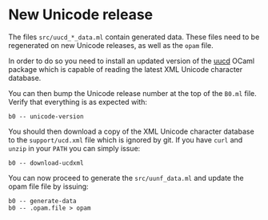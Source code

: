 # New Unicode release

The files `src/uucd_*_data.ml` contain generated data. These files need 
to be regenerated on new Unicode releases, as well as the `opam` file.

In order to do so you need to install an updated version of the [uucd]
OCaml package which is capable of reading the latest XML Unicode
character database.

You can then bump the Unicode release number at the top of the `B0.ml`
file. Verify that everything is as expected with:

    b0 -- unicode-version

You should then download a copy of the XML Unicode character database
to the `support/ucd.xml` file which is ignored by git. If you have
`curl` and `unzip` in your `PATH` you can simply issue:

    b0 -- download-ucdxml

You can now proceed to generate the `src/uunf_data.ml` and update the opam file
file by issuing:

    b0 -- generate-data
    b0 -- .opam.file > opam

[uucd]: http://erratique.ch/software/uucd


